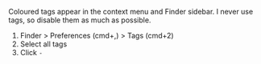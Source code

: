 Coloured tags appear in the context menu and Finder sidebar.
I never use tags, so disable them as much as possible.

1. Finder > Preferences (cmd+,) > Tags (cmd+2)
2. Select all tags
3. Click `-`
